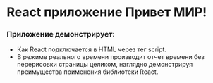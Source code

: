 # React приложение Привет МИР!
### Приложение демонстрирует:
* Как React подключается в HTML через тег script.
* В режиме реального времени производит отчет времени без перерисовки страницы целиком, наглядно демонстрируя преимущества применения библиотеки React.

